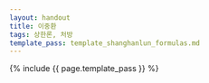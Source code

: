 ```yaml
---
layout: handout
title: 이중환
tags: 상한론, 처방
template_pass: template_shanghanlun_formulas.md
---
```



{% include {{ page.template_pass }} %}